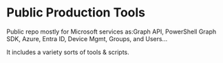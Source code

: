 # Public Production Tools

 Public repo mostly for Microsoft services as:Graph API, PowerShell Graph SDK, Azure, Entra ID, Device Mgmt, Groups, and Users...

 It includes a variety sorts of tools & scripts.

